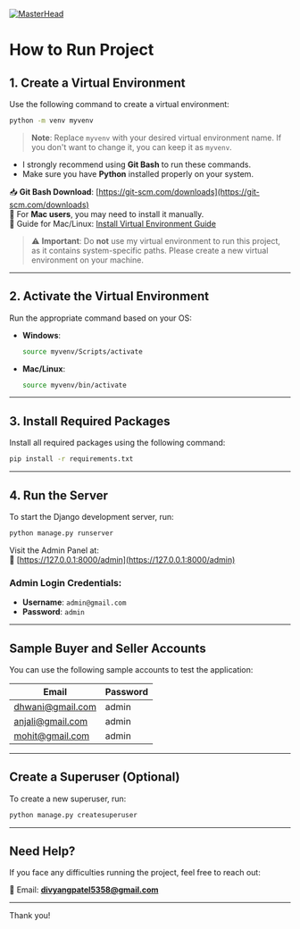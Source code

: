 [![MasterHead](https://res.cloudinary.com/degc3aacg/image/upload/v1744714499/cardealership_django_wbkcsj.png)](https://divyangpatel.in/#project)
# How to Run Project

## 1. Create a Virtual Environment

Use the following command to create a virtual environment:

```bash
python -m venv myvenv
```

> **Note**: Replace `myvenv` with your desired virtual environment name. If you don't want to change it, you can keep it as `myvenv`.

- I strongly recommend using **Git Bash** to run these commands.
- Make sure you have **Python** installed properly on your system.

📥 **Git Bash Download**: [https://git-scm.com/downloads](https://git-scm.com/downloads)  
🍎 For **Mac users**, you may need to install it manually.  
🔗 Guide for Mac/Linux: [Install Virtual Environment Guide](https://github.com/codingforentrepreneurs/Guides/blob/master/all/install_django_mac_linux.md)

> ⚠️ **Important**: Do **not** use my virtual environment to run this project, as it contains system-specific paths. Please create a new virtual environment on your machine.

---

## 2. Activate the Virtual Environment

Run the appropriate command based on your OS:

- **Windows**:
  ```bash
  source myvenv/Scripts/activate
  ```

- **Mac/Linux**:
  ```bash
  source myvenv/bin/activate
  ```

---

## 3. Install Required Packages

Install all required packages using the following command:

```bash
pip install -r requirements.txt
```

---

## 4. Run the Server

To start the Django development server, run:

```bash
python manage.py runserver
```

Visit the Admin Panel at:  
🔗 [https://127.0.0.1:8000/admin](https://127.0.0.1:8000/admin)

### Admin Login Credentials:
- **Username**: `admin@gmail.com`  
- **Password**: `admin`

---

## Sample Buyer and Seller Accounts

You can use the following sample accounts to test the application:

| Email               | Password |
|---------------------|----------|
| dhwani@gmail.com    | admin    |
| anjali@gmail.com    | admin    |
| mohit@gmail.com     | admin    |

---

## Create a Superuser (Optional)

To create a new superuser, run:

```bash
python manage.py createsuperuser
```

---

## Need Help?

If you face any difficulties running the project, feel free to reach out:

📧 Email: **divyangpatel5358@gmail.com**

---

Thank you!
